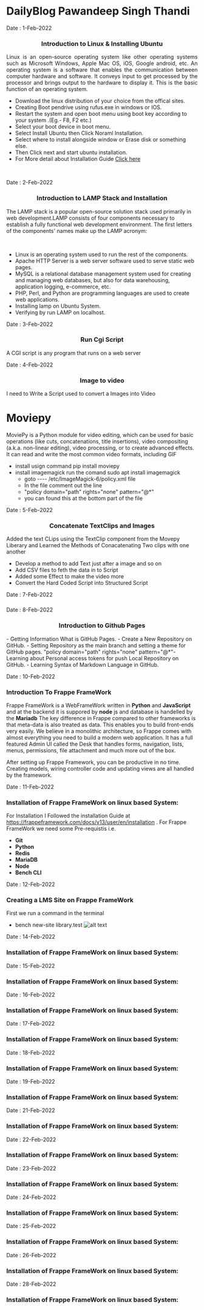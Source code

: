 <!--<h1 align="center">Daily-Online-Blog</h1>-->
# DailyBlog Pawandeep Singh Thandi

Date : 1-Feb-2022 
<h3 align='center'>Introduction to Linux & Installing Ubuntu</h3>

<p align="justify">Linux is an open-source operating system like other operating systems such as Microsoft Windows, Apple Mac OS, iOS, Google android, etc. An operating system is a software that enables the communication between computer hardware and software. It conveys input to get processed by the processor and brings output to the hardware to display it. This is the basic function of an operating system.</p>

- Download the linux distribution of your choice from the offical sites.
- Creating Boot pendrive using rufus.exe in windows or IOS.
- Restart the system and open boot menu using boot key according to your system .(Eg.- F8, F2 etc.)
- Select your boot device in boot menu.
- Select Install Ubuntu then Click Noraml Installation.
- Select where to install alongside window or Erase disk or something else.
- Then Click next and start ubuntu installation.
- For More detail about Installation Guide [Click here](https://phoenixnap.com/kb/install-ubuntu-20-04)
<br>

Date : 2-Feb-2022 
<h3 align='center'>Introduction to LAMP Stack and Installation</h3>

<p alihn="center">The LAMP stack is a popular open-source solution stack used primarily in web development.LAMP consists of four components necessary to establish a fully functional web development environment. The first letters of the components' names make up the LAMP acronym:</p>
<br>

- Linux is an operating system used to run the rest of the components.
- Apache HTTP Server is a web server software used to serve static web pages.
- MySQL is a relational database management system used for creating and managing web databases, but also for data warehousing, application logging, e-commerce, etc.
- PHP, Perl, and Python are programming languages are used to create web applications.
- Installing lamp on Ubuntu System.
- Verifying by run LAMP on localhost.

Date : 3-Feb-2022 
<h3 align='center'>Run Cgi Script</h3>
A CGI script is any program that runs on a web server</p>

Date : 4-Feb-2022 
<h3 align='center'>Image to video</h3>
<p> I need to Write a Script used to convert a Images into Video</p>

# Moviepy
<p>MoviePy is a Python module for video editing, which can be used for basic operations (like cuts, concatenations, title insertions), video compositing (a.k.a. non-linear editing), video processing, or to create advanced effects. It can read and write the most common video formats, including GIF</p>

- install usign command pip install moviepy
- install imagemagick run the comand sudo apt install imagemagick
   - goto ---- /etc/ImageMagick-6/policy.xml file  
   - In the file comment out the line
   - "policy domain="path" rights="none" pattern="@*" 
   - you can found this at the bottom part of the file


Date : 5-Feb-2022 
<h3 align='center'>Concatenate TextClips and Images</h3>
Added the text CLips using the TextClip component from the Movepy Liberary 
and Learned the Methods of Conacatenating Two clips with one another

- Develop a method to add Text just after a image and so on 
- Add CSV files to feth the data in to Script 
- Added some Effect to make the video more 
- Convert the Hard Coded Script into Structured Script

Date : 7-Feb-2022 
<h3 align='center'></h3>

Date : 8-Feb-2022 
<h3 align='center'>Introduction to Github Pages</h3>
- Getting Information What is GitHub Pages.
- Create a New Repository on GitHub.
- Setting Repository as the main branch and setting a theme for GitHub pages.
"policy domain="path" rights="none" pattern="@*"- Learning about Personal access tokens for push Local Repository on GitHub.
- Learning Syntax of Markdown Language in GitHub.
<br>


Date : 10-Feb-2022 
###  Introduction To Frappe FrameWork
Frappe FrameWork is a WebFrameWork written in **Python** and **JavaScript** and at the backend it is suppored by **node** js and database is handelled by the **Mariadb**
The key difference in Frappe compared to other frameworks is that meta-data is also treated as data. This enables you to build front-ends very easily. We believe in a monolithic architecture, so Frappe comes with almost everything you need to build a modern web application. It has a full featured Admin UI called the Desk that handles forms, navigation, lists, menus, permissions, file attachment and much more out of the box.

After setting up Frappe Framework, you can be productive in no time. Creating models, wiring controller code and updating views are all handled by the framework.

Date : 11-Feb-2022 
###  Installation of Frappe FrameWork on linux based System:
For Installation I Followed the installation Guide at https://frappeframework.com/docs/v13/user/en/installation .
For Frappe FrameWork we need some Pre-requistis i.e.
- **Git**  
- **Python** 
- **Redis** 
- **MariaDB**
- **Node**
- **Bench CLI**

 Date : 12-Feb-2022 
###  Creating a LMS Site on Frappe FrameWork
First we run a command in the terminal 
- bench new-site library.test
![alt text]()

 

Date : 14-Feb-2022 
###  Installation of Frappe FrameWork on linux based System:
Date : 15-Feb-2022 
###  Installation of Frappe FrameWork on linux based System:
Date : 16-Feb-2022 
###  Installation of Frappe FrameWork on linux based System:
Date : 17-Feb-2022 
###  Installation of Frappe FrameWork on linux based System:
Date : 18-Feb-2022 
###  Installation of Frappe FrameWork on linux based System:
Date : 19-Feb-2022 
###  Installation of Frappe FrameWork on linux based System:

Date : 21-Feb-2022 
###  Installation of Frappe FrameWork on linux based System:
Date : 22-Feb-2022 
###  Installation of Frappe FrameWork on linux based System:
Date : 23-Feb-2022 
###  Installation of Frappe FrameWork on linux based System:
Date : 24-Feb-2022 
###  Installation of Frappe FrameWork on linux based System:
Date : 25-Feb-2022 
###  Installation of Frappe FrameWork on linux based System:
Date : 26-Feb-2022 
###  Installation of Frappe FrameWork on linux based System:

Date : 28-Feb-2022 
###  Installation of Frappe FrameWork on linux based System:
